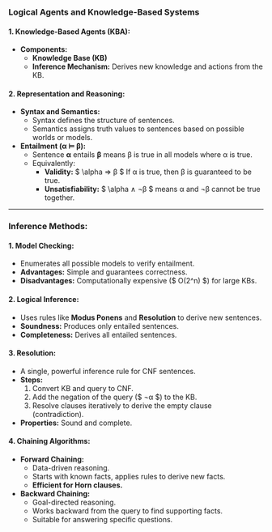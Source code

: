 ### Logical Agents and Knowledge-Based Systems


#### **1. Knowledge-Based Agents (KBA):**
- **Components:**
  - **Knowledge Base (KB)** 
  - **Inference Mechanism:** Derives new knowledge and actions from the KB.

#### **2. Representation and Reasoning:**
- **Syntax and Semantics:**
  - Syntax defines the structure of sentences.
  - Semantics assigns truth values to sentences based on possible worlds or models.
- **Entailment (α ⊨ β):**
  - Sentence **α** entails **β** means β is true in all models where α is true.
  - Equivalently:
    - **Validity:** $ \alpha ⇒ β $ If α is true, then β is guaranteed to be true.
    - **Unsatisfiability:** $ \alpha ∧ ¬β $ means α and ¬β cannot be true together.

---

### Inference Methods:

#### **1. Model Checking:**
- Enumerates all possible models to verify entailment.
- **Advantages:** Simple and guarantees correctness.
- **Disadvantages:** Computationally expensive ($ O(2^n) $) for large KBs.

#### **2. Logical Inference:**
- Uses rules like **Modus Ponens** and **Resolution** to derive new sentences.
- **Soundness:** Produces only entailed sentences.
- **Completeness:** Derives all entailed sentences.

#### **3. Resolution:**
- A single, powerful inference rule for CNF sentences.
- **Steps:**
  1. Convert KB and query to CNF.
  2. Add the negation of the query ($ ¬α $) to the KB.
  3. Resolve clauses iteratively to derive the empty clause (contradiction).
- **Properties:** Sound and complete.

#### **4. Chaining Algorithms:**
- **Forward Chaining:**
  - Data-driven reasoning.
  - Starts with known facts, applies rules to derive new facts.
  - **Efficient for Horn clauses.**
- **Backward Chaining:**
  - Goal-directed reasoning.
  - Works backward from the query to find supporting facts.
  - Suitable for answering specific questions.